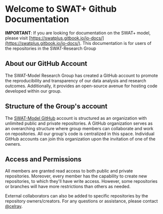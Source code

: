 <!-- ---
icon: material/emoticon-happy 
--- -->

# Welcome to SWAT+ Github Documentation

**IMPORTANT**:
If you are looking for documentation on the SWAT+ model, please visit [https://swatplus.gitbook.io/io-docs/](https://swatplus.gitbook.io/io-docs/). This documentation is for users of the repositories in the SWAT-Research Group

## About our GitHub Account

The SWAT-Model Research Group has created a GitHub account to promote the reproducibility and transparency of our data analysis and research outcomes. Additionally, it provides an open-source avenue for hosting code developed within our group.

## Structure of the Group's account
The [SWAT-Model GitHub](https://github.com/swat-model/) account is structured as an organization with unlimited public and private repositories. A GitHub organization serves as an overarching structure where group members can collaborate and work on repositories. All our group's code is centralized in this space. Individual GitHub accounts can join this organization upon the invitation of one of the owners.

## Access and Permissions
All members are granted read access to both public and private repositories. Moreover, every member has the capability to create new repositories, to which they'll have write access. However, some repositories or branches will have more restrictions than others as needed.

External collaborators can also be added to specific repositories by the repository owners/creators. For any questions or assistance, please contact [@celray](mailto:celrayjames.chawanda@agnet.tamu.edu).

